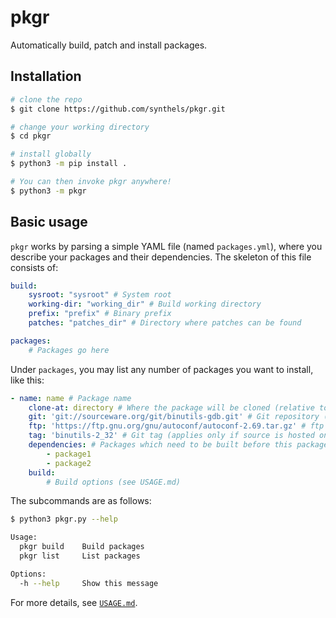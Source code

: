 # pkgr

Automatically build, patch and install packages.

## Installation

```bash
# clone the repo
$ git clone https://github.com/synthels/pkgr.git

# change your working directory
$ cd pkgr

# install globally
$ python3 -m pip install .

# You can then invoke pkgr anywhere!
$ python3 -m pkgr
```

## Basic usage

`pkgr` works by parsing a simple YAML file (named `packages.yml`), where you describe your packages and their dependencies. The skeleton of this file consists of:

```yaml
build:
    sysroot: "sysroot" # System root
    working-dir: "working_dir" # Build working directory
    prefix: "prefix" # Binary prefix
    patches: "patches_dir" # Directory where patches can be found

packages:
    # Packages go here
```

Under `packages`, you may list any number of packages you want to install, like this:

```yaml
- name: name # Package name
    clone-at: directory # Where the package will be cloned (relative to build/working-dir)
    git: 'git://sourceware.org/git/binutils-gdb.git' # Git repository (if the source is hosted on git)
    ftp: 'https://ftp.gnu.org/gnu/autoconf/autoconf-2.69.tar.gz' # ftp url (if the source is hosted on some random server on the internet)
    tag: 'binutils-2_32' # Git tag (applies only if source is hosted on git)
    dependencies: # Packages which need to be built before this package
        - package1
        - package2
    build:
        # Build options (see USAGE.md)
```

The subcommands are as follows:

```sh
$ python3 pkgr.py --help

Usage:
  pkgr build    Build packages
  pkgr list     List packages

Options:
  -h --help     Show this message
```

For more details, see [`USAGE.md`](https://github.com/synthels/pkgr/blob/master/USAGE.md).
